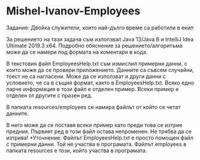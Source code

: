 # Mishel-Ivanov-Employees

Задание: Двойка служители, които най-дълго време са работили в екип

За решението на тази задача съм използвал Java 13/Java 8 и IntelliJ Idea Ultimate 2019.3 x64. Подробно обяснение за решението/алгоритъма може да се намери под формата на коментари в кода.

В текстовия файл EmployeesHelp.txt съм измислил примерни данни, с които може да се провери приложението. Данните са съвсем случайни, тоест не са нагласени. Може да се използват и други данни с условието, че са в същия формат, както в EmployeesHelp.txt. Всяко едно парче информация в този файл е отделен пример. Всеки пример е отделен от другите с празен ред.

В папката resources/employees се намира файлът от който се четат данните.

В него може да се поставя всеки пример като преди това се изтрие предния.
Първият ред в този файл остава непроменен. Не трябва да се изтрива!
*Уточнение: Файлът EmployeesHelp.txt е просто помощен файл с примерни данни. Той не участва в програмата. Файлът employees в папката resources е този, който участва в програмата.
